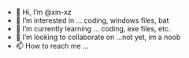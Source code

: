 - 👋 Hi, I’m @xin-xz
- 👀 I’m interested in ... coding, windows files, bat
- 🌱 I’m currently learning ... coding, exe files, etc.
- 💞️ I’m looking to collaborate on ...not yet, im a noob
- 📫 How to reach me ... 

<!---
xin-xz/xin-xz is a ✨ special ✨ repository because its `README.md` (this file) appears on your GitHub profile.
You can click the Preview link to take a look at your changes.
--->
